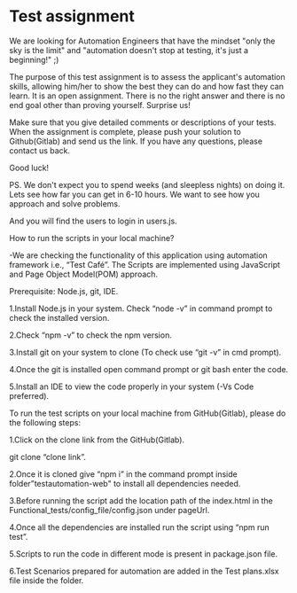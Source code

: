 # Test assignment
We are looking for Automation Engineers that have the mindset "only the sky is the limit"
and "automation doesn't stop at testing, it's just a beginning!" ;)

The purpose of this test assignment is to assess the applicant's automation skills, allowing him/her to show the best they can do and how fast they can learn.
It is an open assignment. There is no the right answer and there is no end goal other than proving yourself. Surprise us!

Make sure that you give detailed comments or descriptions of your tests.
When the assignment is complete, please push your solution to Github(Gitlab) and send us the link.
If you have any questions, please contact us back.

Good luck!

PS. We don't expect you to spend weeks (and sleepless nights) on doing it. Lets see how far you can get in 6-10 hours. We want to see how you approach and solve problems.

And you will find the users to login in users.js.

How to run the scripts in your local machine?

-We are checking the functionality of this application using automation framework i.e., “Test Café”. The Scripts are implemented using JavaScript and Page Object Model(POM) approach.

Prerequisite: Node.js, git, IDE.

1.Install Node.js in your system. Check “node -v” in command prompt to check the installed version.

2.Check “npm -v” to check the npm version.

3.Install git on your system to clone (To check use “git -v” in cmd prompt).

4.Once the git is installed open command prompt or git bash enter the code.

5.Install an IDE to view the code properly in your system (-Vs Code preferred).

To run the test scripts on your local machine from GitHub(Gitlab), please do the following steps:

1.Click on the clone link from the GitHub(Gitlab).

   git clone “clone link”.

2.Once it is cloned give “npm i” in the command prompt inside folder”testautomation-web" to install all dependencies needed.

3.Before running the script add the location path of the index.html in the Functional_tests/config_file/config.json under pageUrl.

4.Once all the dependencies are installed run the script using “npm run test”.

5.Scripts to run the code in different mode is present in package.json file. 

6.Test Scenarios prepared for automation are added in the Test plans.xlsx file inside the folder.